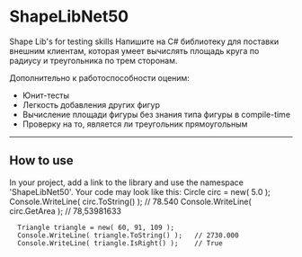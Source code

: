 # ShapeLibNet50
Shape Lib's for testing skills
Напишите на C# библиотеку для поставки внешним клиентам, которая умеет вычислять площадь круга по радиусу и треугольника по трем сторонам.

Дополнительно к работоспособности оценим:
* Юнит-тесты
* Легкость добавления других фигур
* Вычисление площади фигуры без знания типа фигуры в compile-time
* Проверку на то, является ли треугольник прямоугольным
____
## How to use
In your project, add a link to the library and use the namespace 'ShapeLibNet50'.
Your code may look like this:
      Circle circ = new( 5.0 );
      Console.WriteLine( circ.ToString() );       // 78.540
      Console.WriteLine( circ.GetArea );          // 78,53981633

      Triangle triangle = new( 60, 91, 109 );
      Console.WriteLine( triangle.ToString() );   // 2730.000
      Console.WriteLine( triangle.IsRight() );    // True
